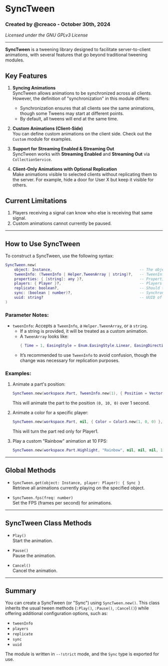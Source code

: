 # SyncTween

### Created by @creaco - October 30th, 2024  
*Licensed under the GNU GPLv3 License*

---

**SyncTween** is a tweening library designed to facilitate server-to-client animations, with several features that go beyond traditional tweening modules.

## Key Features
1. **Syncing Animations**  
   SyncTween allows animations to be synchronized across all clients. However, the definition of "synchronization" in this module differs:
   - Synchronization ensures that all clients see the same animations, though some Tweens may start at different points.
   - By default, all tweens will end at the same time.

2. **Custom Animations (Client-Side)**  
   You can define custom animations on the client side. Check out the `Custom` module for examples.

3. **Support for Streaming Enabled & Streaming Out**  
   SyncTween works with **Streaming Enabled** and **Streaming Out** via `CollectionService`.

4. **Client-Only Animations with Optional Replication**  
   Make animations visible to selected clients without replicating them to the server. For example, hide a door for User X but keep it visible for others.

## Current Limitations
1. Players receiving a signal can know who else is receiving that same signal.
2. Custom animations cannot currently be paused.

---

## How to Use SyncTween

To construct a SyncTween, use the following syntax:

```lua
SyncTween.new(
    object: Instance,                                       -- The object you want to animate.
    tweenInfo: (TweenInfo | Helper.TweenArray | string)?,   -- TweenInfo of the animation.
    properties: { [string]: any }?,                         -- Properties you want to animate.
    players: { Player }?,                                   -- Players to animate.
    replicate: boolean?,                                    -- Should the animation be replicated?
    sync: (boolean | number)?,                              -- Synchronization of the animation.
    uuid: string?                                           -- UUID of the animation (optional).
)
```

### Parameter Notes:
- `tweenInfo`: Accepts a `TweenInfo`, a `Helper.TweenArray`, or a `string`.
  - If a string is provided, it will be treated as a custom animation.
  - A `TweenArray` looks like:  
    ```lua
    { Time = 1, EasingStyle = Enum.EasingStyle.Linear, EasingDirection = Enum.EasingDirection.InOut }
    ```
  - It’s recommended to use `TweenInfo` to avoid confusion, though the change was necessary for replication purposes.

### Examples:
1. Animate a part's position:
    ```lua
    SyncTween.new(workspace.Part, TweenInfo.new(1), { Position = Vector3.new(0, 10, 0) })
    ```
    This will animate the part to the position `(0, 10, 0)` over 1 second.

2. Animate a color for a specific player:
    ```lua
    SyncTween.new(workspace.Part, nil, { Color = Color3.new(1, 0, 0) }, { Players.Player1 }, false)
    ```
    This will turn the part red only for Player1.

3. Play a custom "Rainbow" animation at 10 FPS:
    ```lua
    SyncTween.new(workspace.Part.Highlight, "Rainbow", nil, nil, nil, 10)
    ```

---

## Global Methods
- `SyncTween.get(object: Instance, player: Player): { Sync }`  
  Retrieve all animations currently playing on the specified object.

- `SyncTween.fps(freq: number)`  
  Set the FPS (frames per second) for animations.

---

## SyncTween Class Methods
- `Play()`  
  Start the animation.

- `Pause()`  
  Pause the animation.

- `Cancel()`  
  Cancel the animation.

---

## Summary

You can create a SyncTween (or "Sync") using `SyncTween.new()`. This class inherits the usual tween methods (`:Play()`, `:Pause()`, `:Cancel()`) while offering additional configuration options, such as:
- `tweenInfo`
- `players`
- `replicate`
- `sync`
- `uuid`

The module is written in `--!strict` mode, and the `Sync` type is exported for use.
